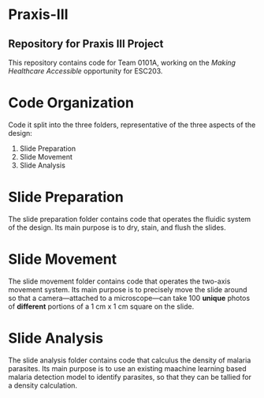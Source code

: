 # Praxis-III
## Repository for Praxis III Project
This repository contains code for Team 0101A, working on the *Making Healthcare Accessible* opportunity for ESC203.

# Code Organization
Code it split into the three folders, representative of the three aspects of the design:
1. Slide Preparation
2. Slide Movement
3. Slide Analysis

# Slide Preparation
The slide preparation folder contains code that operates the fluidic system of the design. Its main purpose is to dry, stain, and flush the slides.

# Slide Movement
The slide movement folder contains code that operates the two-axis movement system. Its main purpose is to precisely move the slide around so that a camera—attached to a microscope—can take 100 **unique** photos of **different** portions of a 1 cm x 1 cm square on the slide.

# Slide Analysis
The slide analysis folder contains code that calculus the density of malaria parasites. Its main purpose is to use an existing maachine learning based malaria detection model to identify parasites, so that they can be tallied for a density calculation.
